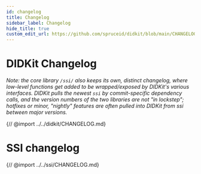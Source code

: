 ```yaml
---
id: changelog
title: Changelog
sidebar_label: Changelog
hide_title: true
custom_edit_url: https://github.com/spruceid/didkit/blob/main/CHANGELOG.md
---
```


# DIDKit Changelog

*Note: the core library `/ssi/` also keeps its own, distinct changelog, where
low-level functions get added to be wrapped/exposed by DIDKit's various
interfaces. DIDKit pulls the newest `ssi` by commit-specific dependency calls,
and the version numbers of the two libraries are not "in lockstep"; hotfixes or
minor, "nightly" features are often pulled into DIDKit from ssi between major
versions.*

{// @import ../../didkit/CHANGELOG.md}

# SSI changelog

{// @import ../../ssi/CHANGELOG.md}